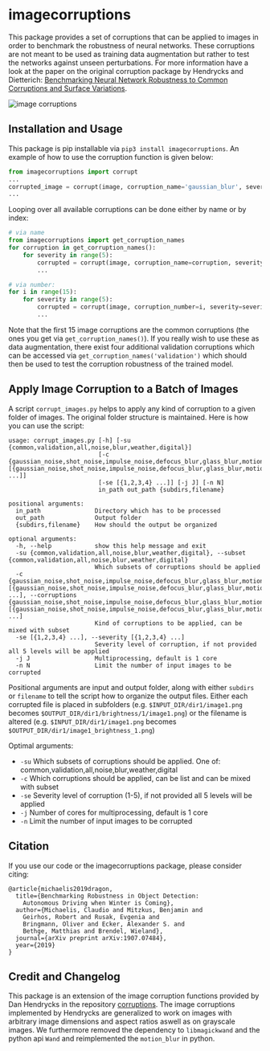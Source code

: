 # imagecorruptions
This package provides a set of corruptions that can be applied to images in order to benchmark the robustness of neural networks. These corruptions are not meant to be used as training data augmentation but rather to test the networks against unseen perturbations. For more information have a look at the paper on the original corruption package by Hendrycks and Dietterich: [Benchmarking Neural Network Robustness to Common Corruptions and Surface Variations](https://arxiv.org/abs/1807.01697).

![image corruptions](https://raw.githubusercontent.com/bethgelab/imagecorruptions/master/assets/corruptions_sev_3.png?token=ACY4L7YQWNOLTMRRO53U6FS5G3UF6)

## Installation and Usage
This package is pip installable via `pip3 install imagecorruptions`. An example of how to use the corruption function is given below:
```python
from imagecorruptions import corrupt
...
corrupted_image = corrupt(image, corruption_name='gaussian_blur', severity=1)
...
```
Looping over all available corruptions can be done either by name or by index:
```python
# via name
from imagecorruptions import get_corruption_names
for corruption in get_corruption_names():
    for severity in range(5):
        corrupted = corrupt(image, corruption_name=corruption, severity=severity+1)
        ...

# via number:
for i in range(15):
    for severity in range(5):
        corrupted = corrupt(image, corruption_number=i, severity=severity+1)
        ...
```

Note that the first 15 image corruptions are the common corruptions (the ones you get via `get_corruption_names()`). If you really wish to use these as data augmentation, there exist four additional validation corruptions which can be accessed via `get_corruption_names('validation')` which should then be used to test the corruption robustness of the trained model.

## Apply Image Corruption to a Batch of Images
A script `corrupt_images.py` helps to apply any kind of corruption to a given folder of images. The original folder structure is maintained.
Here is how you can use the script:
```
usage: corrupt_images.py [-h] [-su {common,validation,all,noise,blur,weather,digital}]
                         [-c {gaussian_noise,shot_noise,impulse_noise,defocus_blur,glass_blur,motion_blur,zoom_blur,snow,frost,fog,brightness,contrast,elastic_transform,pixelate,jpeg_compression,speckle_noise,gaussian_blur,spatter,saturate} [{gaussian_noise,shot_noise,impulse_noise,defocus_blur,glass_blur,motion_blur,zoom_blur,snow,frost,fog,brightness,contrast,elastic_transform,pixelate,jpeg_compression,speckle_noise,gaussian_blur,spatter,saturate} ...]]
                         [-se [{1,2,3,4} ...]] [-j J] [-n N]
                         in_path out_path {subdirs,filename}

positional arguments:
  in_path               Directory which has to be processed
  out_path              Output folder
  {subdirs,filename}    How should the output be organized

optional arguments:
  -h, --help            show this help message and exit
  -su {common,validation,all,noise,blur,weather,digital}, --subset {common,validation,all,noise,blur,weather,digital}
                        Which subsets of corruptions should be applied
  -c {gaussian_noise,shot_noise,impulse_noise,defocus_blur,glass_blur,motion_blur,zoom_blur,snow,frost,fog,brightness,contrast,elastic_transform,pixelate,jpeg_compression,speckle_noise,gaussian_blur,spatter,saturate} [{gaussian_noise,shot_noise,impulse_noise,defocus_blur,glass_blur,motion_blur,zoom_blur,snow,frost,fog,brightness,contrast,elastic_transform,pixelate,jpeg_compression,speckle_noise,gaussian_blur,spatter,saturate} ...], --corruptions {gaussian_noise,shot_noise,impulse_noise,defocus_blur,glass_blur,motion_blur,zoom_blur,snow,frost,fog,brightness,contrast,elastic_transform,pixelate,jpeg_compression,speckle_noise,gaussian_blur,spatter,saturate} [{gaussian_noise,shot_noise,impulse_noise,defocus_blur,glass_blur,motion_blur,zoom_blur,snow,frost,fog,brightness,contrast,elastic_transform,pixelate,jpeg_compression,speckle_noise,gaussian_blur,spatter,saturate} ...]
                        Kind of corruptions to be applied, can be mixed with subset
  -se [{1,2,3,4} ...], --severity [{1,2,3,4} ...]
                        Severity level of corruption, if not provided all 5 levels will be applied
  -j J                  Multiprocessing, default is 1 core
  -n N                  Limit the number of input images to be corrupted

```
Positional arguments are input and output folder, along with either `subdirs` or `filename` to tell the script how to organize the output files. Either each corrupted file is placed in subfolders (e.g. `$INPUT_DIR/dir1/image1.png` becomes `$OUTPUT_DIR/dir1/brightness/1/image1.png`) or the filename is altered (e.g. `$INPUT_DIR/dir1/image1.png` becomes `$OUTPUT_DIR/dir1/image1_brightness_1.png`)

Optimal arguments:
- `-su` Which subsets of corruptions should be applied. One of: common,validation,all,noise,blur,weather,digital
- `-c` Which corruptions should be applied, can be list and can be mixed with subset
- `-se` Severity level of corruption (1-5), if not provided all 5 levels will be applied
- `-j` Number of cores for multiprocessing, default is 1 core
- `-n` Limit the number of input images to be corrupted


## Citation

If you use our code or the imagecorruptions package, please consider citing:
```
@article{michaelis2019dragon,
  title={Benchmarking Robustness in Object Detection: 
    Autonomous Driving when Winter is Coming},
  author={Michaelis, Claudio and Mitzkus, Benjamin and 
    Geirhos, Robert and Rusak, Evgenia and 
    Bringmann, Oliver and Ecker, Alexander S. and 
    Bethge, Matthias and Brendel, Wieland},
  journal={arXiv preprint arXiv:1907.07484},
  year={2019}
}
```

## Credit and Changelog
This package is an extension of the image corruption functions provided by Dan Hendrycks in the repository  [corruptions](https://github.com/hendrycks/robustness). The image corruptions implemented by Hendrycks are generalized to work on images with arbitrary image dimensions and aspect ratios aswell as on grayscale images. We furthermore removed the dependency to `libmagickwand` and the python api `Wand` and reimplemented the `motion_blur` in python.

